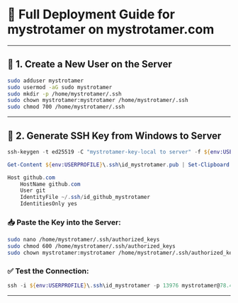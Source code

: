 
# 🚀 Full Deployment Guide for mystrotamer on mystrotamer.com

---

## 🧱 1. Create a New User on the Server

```bash
sudo adduser mystrotamer
sudo usermod -aG sudo mystrotamer
sudo mkdir -p /home/mystrotamer/.ssh
sudo chown mystrotamer:mystrotamer /home/mystrotamer/.ssh
sudo chmod 700 /home/mystrotamer/.ssh
```

---

## 🔐 2. Generate SSH Key from Windows to Server

```powershell
ssh-keygen -t ed25519 -C "mystrotamer-key-local to server" -f ${env:USERPROFILE}\.ssh\id_mystrotamer
```


```powershell
Get-Content ${env:USERPROFILE}\.ssh\id_mystrotamer.pub | Set-Clipboard
```

```powershell
Host github.com
    HostName github.com
    User git
    IdentityFile ~/.ssh/id_github_mystrotamer
    IdentitiesOnly yes
```


### 📥 Paste the Key into the Server:

```bash
sudo nano /home/mystrotamer/.ssh/authorized_keys
sudo chmod 600 /home/mystrotamer/.ssh/authorized_keys
sudo chown mystrotamer:mystrotamer /home/mystrotamer/.ssh/authorized_keys
```

### ✅ Test the Connection:

```powershell
ssh -i ${env:USERPROFILE}\.ssh\id_mystrotamer -p 13976 mystrotamer@78.47.205.8
```

---

## 🖥️ 3. Generate SSH Key on Local Machine (Windows) for GitHub

```powershell
ssh-keygen -t ed25519 -C "mystrotamer-github-local" -f "$env:USERPROFILE\.ssh\id_github_mystrotamer"
Get-Content ${env:USERPROFILE}\.ssh\id_github_mystrotamer.pub | Set-Clipboard
```

📌 Go to [https://github.com/settings/keys](https://github.com/settings/keys), click **New SSH Key**, and paste the copied key.

✅ Test the connection from your local machine:

```powershell
ssh -T git@github.com
```

---

## 🔗 4. Generate GitHub Key from Server

```bash
ssh-keygen -t ed25519 -C "mystrotamer-github-server" -f ~/.ssh/id_github_mystrotamer
```

```bash
cat ~/.ssh/id_github_mystrotamer.pub
```

```bash
nano ~/.ssh/config
```

```bash
Host github.com
HostName github.com
User git
IdentityFile ~/.ssh/id_github_mystrotamer
IdentitiesOnly yes
```

```bash
eval "$(ssh-agent -s)"
ssh-add ~/.ssh/id_github_mystrotamer
```


📌 Add the key to GitHub → Settings → SSH Keys.

```bash
ssh -T git@github.com
```

---

## 📦 5. Clone the Project from GitHub

```bash
cd ~
git clone git@github.com:TamerOnLine/mystrotamer.git
cd mystrotamer
```

---

## 🐍 6. Setup Python Environment

```bash
python3 -m venv venv
source venv/bin/activate
pip install --upgrade pip
pip install -r requirements.txt
```

---

## 💻 7. Run Flask Locally

```bash
export FLASK_APP=app.py
export FLASK_ENV=development
flask run --host=0.0.0.0 --port=5777
```

---

## 🌀 8. Setup Gunicorn and Nginx

```bash
gunicorn --bind 127.0.0.1:8777 myapp:app
```

Configure Nginx File:

```nginx
server {
    listen 80;
    server_name mystrotamer.com;

    location / {
        proxy_pass http://127.0.0.1:8777;
        proxy_set_header Host $host;
        proxy_set_header X-Real-IP $remote_addr;
    }
}
```

```bash
sudo ln -s /etc/nginx/sites-available/mystrotamer /etc/nginx/sites-enabled/
sudo nginx -t
sudo systemctl reload nginx
```

---

## 🔒 9. Enable HTTPS

```bash
sudo apt install certbot python3-certbot-nginx -y
sudo certbot --nginx -d mystrotamer.com --http-01-port 80
```

---

## 🛡️ 10. Enable UFW Firewall

```bash
sudo ufw allow OpenSSH
sudo ufw allow 80,443,5777/tcp
sudo ufw enable
```

---

## ✅ Setup Completed Successfully 🎉
